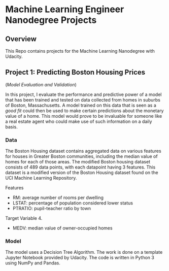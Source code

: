 # Machine Learning Engineer Nanodegree Projects

## Overview
This Repo contains projects for the Machine Learning Nanodegree with Udacity. 

## Project 1: Predicting Boston Housing Prices
(_Model Evaluation and Validation_)

In this project, I evaluate the performance and predictive power of a model that has been trained and tested on data collected from homes in suburbs of Boston, Massachusetts. A model trained on this data that is seen as a *good fit* could then be used to make certain predictions about the monetary value of a home. This model would prove to be invaluable for someone like a real estate agent who could make use of such information on a daily basis.

### Data

The Boston Housing dataset contains aggregated data on various features for houses in Greater
Boston communities, including the median value of homes for each of those areas. The modified Boston housing dataset consists of 489 data points, with each datapoint having 3 features. This dataset is a modified version of the Boston Housing dataset found on the UCI Machine Learning Repository.

Features
* RM: average number of rooms per dwelling
* LSTAT: percentage of population considered lower status
* PTRATIO: pupil-teacher ratio by town

Target Variable 4. 
* MEDV: median value of owner-occupied homes

### Model
The model uses a Decision Tree Algorithm. The work is done on a template Jupyter Notebook provided by Udacity. The code is written in Python 3 using NumPy and Pandas. 
